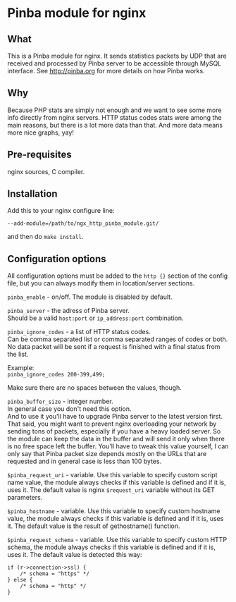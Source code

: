 Pinba module for nginx
======================

What
----
This is a Pinba module for nginx. It sends statistics packets by UDP that are received and processed by Pinba server to be accessible through MySQL interface.
See <http://pinba.org> for more details on how Pinba works.

Why
---
Because PHP stats are simply not enough and we want to see some more info directly from nginx servers. HTTP status codes stats were among the main reasons, but there is a lot more data than that. And more data means more nice graphs, yay!

Pre-requisites
--------------
nginx sources, C compiler.

Installation
------------
Add this to your nginx configure line:  

`--add-module=/path/to/ngx_http_pinba_module.git/`  

and then do `make install`.

Configuration options
---------------------
All configuration options must be added to the `http {}` section of the config file,
but you can always modify them in location/server sections.

`pinba_enable` - on/off.
The module is disabled by default.

`pinba_server` - the adress of Pinba server.  
Should be a valid `host:port` or `ip_address:port` combination.

`pinba_ignore_codes` - a list of HTTP status codes.  
Can be comma separated list or comma separated ranges of codes or both.  
No data packet will be sent if a request is finished with a final status from the list.

Example:  
`pinba_ignore_codes 200-399,499;`

Make sure there are no spaces between the values, though.

`pinba_buffer_size` - integer number.  
In general case you don't need this option.  
And to use it you'll have to upgrade Pinba server to the latest version first.  
That said, you might want to prevent nginx overloading your network by sending tons of packets, especially if you have a heavy loaded server. So the module can keep the data in the buffer and will send it only when there is no free space left the buffer. You'll have to tweak this value yourself, I can only say that Pinba packet size depends mostly on the URLs that are requested and in general case is less than 100 bytes.

`$pinba_request_uri` - variable.
Use this variable to specify custom script name value, the module always checks if this variable is defined and if it is, uses it.
The default value is nginx `$request_uri` variable without its GET parameters.

`$pinba_hostname` - variable.
Use this variable to specify custom hostname value, the module always checks if this variable is defined and if it is, uses it.
The default value is the result of gethostname() function.

`$pinba_request_schema` - variable.
Use this variable to specify custom HTTP schema, the module always checks if this variable is defined and if it is, uses it.
The default value is detected this way:

	if (r->connection->ssl) {
		/* schema = "https" */
	} else {
		/* schema = "http" */
	}

